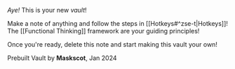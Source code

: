 *Aye!* This is your new *vault*!

Make a note of anything and follow the steps in [[Hotkeys#^zse-t|Hotkeys]]! The [[Functional Thinking]] framework are your guiding principles!

Once you're ready, delete this note and start making this vault your own!

Prebuilt Vault by **Maskscot**, Jan 2024
